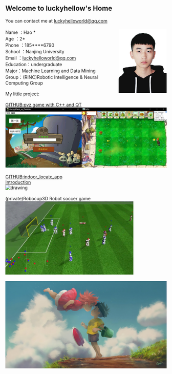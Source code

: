 ## Welcome to luckyhellow's Home

You can contact me at [luckyhelloworld@qq.com](luckyhelloworld@qq.com)\
\
<img src="pic.png" alt="drawing" align='right' width="150"/>
Name  ：Hao \*\
Age     ：2\*\
Phone ：185****6790\
School   ：Nanjing University\
Email  ：luckyhelloworld@qq.com\
Education：undergraduate\
Major：Machine Learning and Data Mining\
Group：(RINC)Robotic Intelligence & Neural Computing Group\
\
My little project:\
\
[GITHUB:pvz game with C++ and QT](https://github.com/luckyhellow/PVZ_QT)\
<img src="PVZ.png" alt="drawing" width="600"/>\
\
[GITHUB:indoor_locate_app](https://github.com/luckyhellow/loc_project)\
[Introduction](https://kwwi5a2ur5.feishu.cn/docs/doccndqccTci2ixbNmX3CWAfNKh)\
<img src="loc.png" alt="drawing" width="400"/>\
\
(private)Robocup3D Robot soccer game\
<img src="robocup3d.png" alt="drawing" width="400"/>\
\
![pic1](pic1.jpg)
